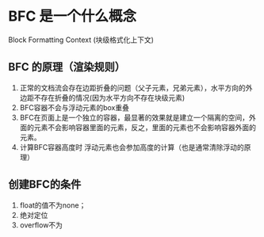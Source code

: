 # BFC 是一个什么概念
Block Formatting Context (块级格式化上下文)

## BFC 的原理（渲染规则）
1. 正常的文档流会存在边距折叠的问题（父子元素，兄弟元素），水平方向的外边距不存在折叠的情况(因为水平方向不存在块级元素)
2. BFC容器不会与浮动元素的box重叠
3. BFC在页面上是一个独立的容器，最显著的效果就是建立一个隔离的空间，外面的元素不会影响容器里面的元素，反之，里面的元素也不会影响容器外面的元素。
4. 计算BFC容器高度时  浮动元素也会参加高度的计算（也是通常清除浮动的原理）

## 创建BFC的条件
1. float的值不为none；
2. 绝对定位
3. overflow不为
